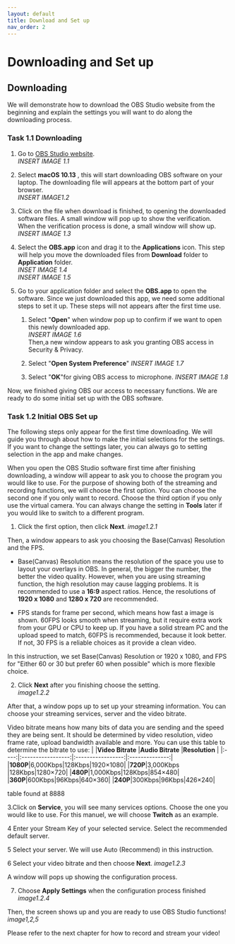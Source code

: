```yaml
---
layout: default
title: Download and Set up
nav_order: 2
---
```


# Downloading and Set up #

## Downloading ##

We will demonstrate how to download the OBS Studio website from the beginning and explain the settings you will want to do along the downloading process.

### Task 1.1 Downloading ###

1) Go to [OBS Studio website](https://obsproject.com/).  
_INSERT IMAGE 1.1_

2) Select **macOS 10.13** , this will start downloading OBS software on your laptop. The downloading file will appears at the bottom part of your browser.  
_INSERT IMAGE1.2_

3) Click on the file when download is finished, to opening the downloaded software files. A small window will pop up to show the verification.  When the verification process is done, a small window will show up.
_INSERT IMAGE 1.3_

4) Select the **OBS.app** icon and drag it to the **Applications** icon. This step will help you move the downloaded files from **Download** folder to **Application** folder.  
_INSET IMAGE 1.4_  
_INSERT IMAGE 1.5_

5) Go to your application folder and select the **OBS.app** to open the software. Since we just downloaded this app, we need some additional steps to set it up. These steps will not appears after the first time use.  

     1) Select "**Open**" when  window pop up to confirm if we want to open this newly downloaded app.  
     _INSERT IMAGE 1.6_  
     Then,a new window appears to ask you granting OBS access in Security & Privacy.

     2) Select "**Open System Preference**"
     _INSERT IMAGE 1.7_

     3) Select "**OK**"for giving OBS access to microphone.
     _INSERT IMAGE 1.8_

Now, we finished giving OBS our access to necessary functions. We are ready to do some initial set up with the OBS software.

### Task 1.2 Initial OBS Set up ###

The following steps only appear for the first time downloading. We will guide you through about how to make the initial selections for the settings. If you want to change the settings later, you can always go to setting selection in the app and make changes.

When you open the OBS Studio software first time after finishing downloading, a window will appear to ask you to choose the program you would like to use. For the purpose of showing both of the streaming and recording functions, we will choose the first option. You can choose the second one if you only want to record. Choose the third option if you only use the virtual camera. You can always change the setting in **Tools** later if you would like to switch to a different program.  

1) Click the first option, then click **Next**.
_image1.2.1_  

Then, a window appears to ask you choosing the Base(Canvas) Resolution and the FPS.

* Base(Canvas) Resolution means the resolution of the space you use to layout your overlays in OBS. In general, the bigger the number, the better the video quality. However, when you are using streaming function, the high resolution may cause lagging problems. It is recommended to use a **16:9** aspect ratios. Hence, the resolutions of  **1920 x 1080** and **1280 x 720** are recommended.  

* FPS stands for frame per second, which means how fast a image is shown. 60FPS looks smooth when streaming, but it require extra work from your GPU or CPU to keep up. If you have a solid stream PC and the upload speed to match, 60FPS is recommended, because it look better. If not, 30 FPS is a reliable choices as it provide a clean video.

In this instruction, we set Base(Canvas) Resolution or 1920 x 1080, and FPS for "Either 60 or 30 but prefer 60 when possible" which is more flexible choice.

2) Click **Next** after you finishing choose the setting.  
_image1.2.2_

After that, a window pops up to set up your streaming information. You can choose your streaming services, server and the video bitrate.

Video bitrate means how many bits of data you are sending and the speed they are being sent. It should be determined by video resolution, video frame rate, upload bandwidth available and more. You can use this table to determine the bitrate to use:
|      |**Video Bitrate**  |**Audio Bitrate**  |**Resolution**  |
|:----:|:-----------------:|:-----------------:|:--------------:|
|**1080P**|6,000Kbps|128Kbps|1920×1080|
|**720P**|3,000Kbps	|128Kbps|1280×720|
|**480P**|1,000Kbps|128Kbps|854×480|
|**360P**|600Kbps|96Kbps|640×360|
|**240P**|300Kbps|96Kbps|426×240|  

table found at 8888

3.Click on **Service**, you will see many services options. Choose the one you would like to use. For this manuel, we will choose **Twitch** as an example.  

 4 Enter your Stream Key of your selected service. Select the recommended default server. 
 
 5 Select your server. We will use Auto (Recommend) in this instruction.
 
 6 Select your video bitrate and then choose **Next**.
 _image1.2.3_  

A window will pops up showing the configuration process. 

 7) Choose **Apply Settings** when the configuration process finished
 _image1.2.4_

Then, the screen shows up and you are ready to use OBS Studio functions!
_image1,2,5_

Please refer to the next chapter for how to record and stream your video!
